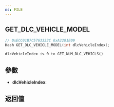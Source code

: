 ```yaml
---
ns: FILE
---
```

## GET_DLC_VEHICLE_MODEL

```c
// 0xECC01B7C5763333C 0xA2201E09
Hash GET_DLC_VEHICLE_MODEL(int dlcVehicleIndex);
```

```
dlcVehicleIndex is 0 to GET_NUM_DLC_VEHICLS()  
```

## 參數
* **dlcVehicleIndex**: 

## 返回值
